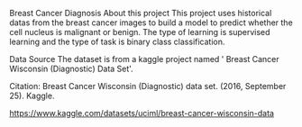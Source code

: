 Breast Cancer Diagnosis
About this project
This project uses historical datas from the breast cancer images to build a model to predict whether the cell nucleus is malignant or benign. The type of learning is supervised learning and the type of task is binary class classification.

Data Source
The dataset is from a kaggle project named ' Breast Cancer Wisconsin (Diagnostic) Data Set'.

Citation:
Breast Cancer Wisconsin (Diagnostic) data set. (2016, September 25). Kaggle.

https://www.kaggle.com/datasets/uciml/breast-cancer-wisconsin-data

